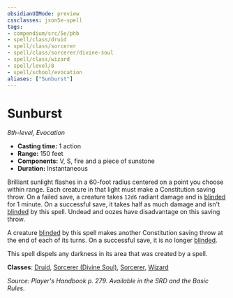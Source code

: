 ```yaml
---
obsidianUIMode: preview
cssclasses: json5e-spell
tags:
- compendium/src/5e/phb
- spell/class/druid
- spell/class/sorcerer
- spell/class/sorcerer/divine-soul
- spell/class/wizard
- spell/level/8
- spell/school/evocation
aliases: ["Sunburst"]
---
```

# Sunburst
*8th-level, Evocation*  

- **Casting time:** 1 action
- **Range:** 150 feet
- **Components:** V, S, fire and a piece of sunstone
- **Duration:** Instantaneous

Brilliant sunlight flashes in a 60-foot radius centered on a point you choose within range. Each creature in that light must make a Constitution saving throw. On a failed save, a creature takes `12d6` radiant damage and is [blinded](/compendium/rules/conditions.md#blinded) for 1 minute. On a successful save, it takes half as much damage and isn't [blinded](/compendium/rules/conditions.md#blinded) by this spell. Undead and oozes have disadvantage on this saving throw.

A creature [blinded](/compendium/rules/conditions.md#blinded) by this spell makes another Constitution saving throw at the end of each of its turns. On a successful save, it is no longer [blinded](/compendium/rules/conditions.md#blinded).

This spell dispels any darkness in its area that was created by a spell.

**Classes**: [Druid](/compendium/classes/druid.md), [Sorcerer (Divine Soul)](/compendium/classes/sorcerer-divine-soul-xge.md), [Sorcerer](/compendium/classes/sorcerer.md), [Wizard](/compendium/classes/wizard.md)

*Source: Player's Handbook p. 279. Available in the SRD and the Basic Rules.*